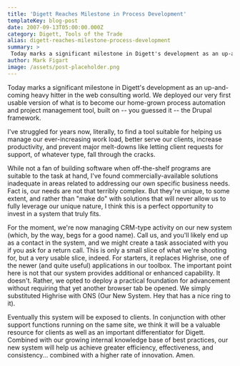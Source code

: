 ```yaml
---
title: 'Digett Reaches Milestone in Process Development'
templateKey: blog-post
date: 2007-09-13T05:00:00.000Z
category: Digett, Tools of the Trade
alias: digett-reaches-milestone-process-development
summary: > 
 Today marks a significant milestone in Digett's development as an up-and-coming heavy hitter in the web consulting world. We deployed our very first usable version of what is to become our home-grown process automation and project management tool, built on -- you guessed it -- the Drupal framework.
author: Mark Figart
image: /assets/post-placeholder.png
---
```


Today marks a significant milestone in Digett's development as an up-and-coming heavy hitter in the web consulting world. We deployed our very first usable version of what is to become our home-grown process automation and project management tool, built on -- you guessed it -- the Drupal framework.

I've struggled for years now, literally, to find a tool suitable for helping us manage our ever-increasing work load, better serve our clients, increase productivity, and prevent major melt-downs like letting client requests for support, of whatever type, fall through the cracks.

While not a fan of building software when off-the-shelf programs are suitable to the task at hand, I've found commercially-available solutions inadequate in areas related to addressing our own specific business needs. Fact is, our needs are not that terribly complex. But they're unique, to some extent, and rather than "make do" with solutions that will never allow us to fully leverage our unique nature, I think this is a perfect opportunity to invest in a system that truly fits.

For the moment, we're now managing CRM-type activity on our new system (which, by the way, begs for a good name). Call us, and you'll likely end up as a contact in the system, and we might create a task associated with you if you ask for a return call. This is only a small slice of what we're shooting for, but a very usable slice, indeed. For starters, it replaces Highrise, one of the newer (and quite useful) applications in our toolbox. The important point here is not that our system provides additional or enhanced capability. It doesn't. Rather, we opted to deploy a practical foundation for advancement without requiring that yet another browser tab be opened. We simply substituted Highrise with ONS (Our New System. Hey that has a nice ring to it).

Eventually this system will be exposed to clients. In conjunction with other support functions running on the same site, we think it will be a valuable resource for clients as well as an important differentiator for Digett. Combined with our growing internal knowledge base of best practices, our new system will help us achieve greater efficiency, effectiveness, and consistency... combined with a higher rate of innovation. Amen.